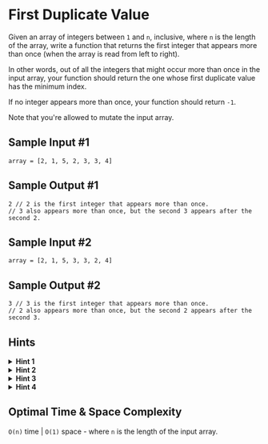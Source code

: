 # First Duplicate Value

Given an array of integers between `1` and `n`, inclusive, where `n` is the length of the array, write a function that returns the first integer that appears more than once (when the array is read from left to right).

In other words, out of all the integers that might occur more than once in the input array, your function should return the one whose first duplicate value has the minimum index.

If no integer appears more than once, your function should return `-1`.

Note that you're allowed to mutate the input array.

## Sample Input #1

```plaintext
array = [2, 1, 5, 2, 3, 3, 4]
```

## Sample Output #1

```plaintext
2 // 2 is the first integer that appears more than once.
// 3 also appears more than once, but the second 3 appears after the second 2.
```

## Sample Input #2

```plaintext
array = [2, 1, 5, 3, 3, 2, 4]
```

## Sample Output #2

```plaintext
3 // 3 is the first integer that appears more than once.
// 2 also appears more than once, but the second 2 appears after the second 3.
```

## Hints

<details>
<summary><b>Hint 1</b></summary>

The brute-force solution can be done in O(n²) time. Think about how you can determine if a value appears twice in an array.

</details>

<details>
<summary><b>Hint 2</b></summary>

You can use a data structure that has constant-time lookups to keep track of integers that you've seen already. This leads the way to a linear-time solution.

</details>

<details>
<summary><b>Hint 3</b></summary>

You should always pay close attention to the details of a question's prompt. In this question, the integers in the array are between 1 and n, inclusive, where n is the length of the input array. The prompt also explicitly allows us to mutate the array. How can these details help us find a better solution, either time-complexity-wise or space-complexity-wise?

</details>

<details>
<summary><b>Hint 4</b></summary>

Since the integers are between 1 and the length of the input array, you can map them to indices in the array itself by subtracting 1 from them. Once you've mapped an integer to an index in the array, you can mutate the value in the array at that index and make it negative (by multiplying it by -1). Since the integers normally aren't negative, the first time that you encounter a negative value at the index that an integer maps to, you'll know that you'll have already seen that integer.

</details>

## Optimal Time & Space Complexity

`O(n)` time | `O(1)` space - where `n` is the length of the input array.
